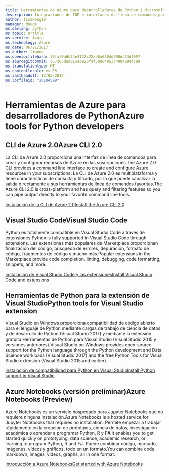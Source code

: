 ```yaml
---
title: Herramientas de Azure para desarrolladores de Python | Microsoft Docs
description: Integraciones de IDE e interfaces de línea de comandos para desarrolladores de Python que trabajan con Azure.
author: lisawong19
manager: douge
ms.devlang: python
ms.topic: article
ms.service: Azure
ms.technology: Azure
ms.date: 06/21/2017
ms.author: liwong
ms.openlocfilehash: 35faf0a6b74e4122c22ae0a6304d990dd13df057
ms.sourcegitcommit: c57305dad01cad925faf50a64953c408429d4ca9
ms.translationtype: HT
ms.contentlocale: es-ES
ms.lasthandoff: 12/05/2017
ms.locfileid: "26184599"
---
```

# <a name="azure-tools-for-python-developers"></a><span data-ttu-id="43228-103">Herramientas de Azure para desarrolladores de Python</span><span class="sxs-lookup"><span data-stu-id="43228-103">Azure tools for Python developers</span></span>

## <a name="azure-cli-20"></a><span data-ttu-id="43228-104">CLI de Azure 2.0</span><span class="sxs-lookup"><span data-stu-id="43228-104">Azure CLI 2.0</span></span>

<span data-ttu-id="43228-105">La CLI de Azure 2.0 proporciona una interfaz de línea de comandos para crear y configurar recursos de Azure en las suscripciones.</span><span class="sxs-lookup"><span data-stu-id="43228-105">The Azure 2.0 CLI provides a command line interface to create and configure Azure resources in your subscriptions.</span></span> <span data-ttu-id="43228-106">La CLI de Azure 2.0 es multiplataforma y tiene características de consulta y filtrado, por lo que puede canalizar la salida directamente a sus herramientas de línea de comandos favoritas.</span><span class="sxs-lookup"><span data-stu-id="43228-106">The Azure CLI 2.0 is cross-platform and has query and filtering features so you can pipe output directly to your favorite command line tools.</span></span> 

[<span data-ttu-id="43228-107">Instalación de la CLI de Azure 2.0</span><span class="sxs-lookup"><span data-stu-id="43228-107">Install the Azure CLI 2.0</span></span>](https://docs.microsoft.com/cli/azure/install-azure-cli)

## <a name="visual-studio-code"></a><span data-ttu-id="43228-108">Visual Studio Code</span><span class="sxs-lookup"><span data-stu-id="43228-108">Visual Studio Code</span></span>
<span data-ttu-id="43228-109">Python es totalmente compatible en Visual Studio Code a través de extensiones.</span><span class="sxs-lookup"><span data-stu-id="43228-109">Python is fully supported in Visual Studio Code through extensions.</span></span> <span data-ttu-id="43228-110">Las extensiones más populares de Marketplace proporcionan finalización del código, búsqueda de errores, depuración, formato de código, fragmentos de código y mucho más.</span><span class="sxs-lookup"><span data-stu-id="43228-110">Popular extensions in the Marketplace provide code completion, linting, debugging, code formatting, snippets, and more.</span></span>

[<span data-ttu-id="43228-111">Instalación de Visual Studio Code y las extensiones</span><span class="sxs-lookup"><span data-stu-id="43228-111">Install Visual Studio Code and extensions</span></span>](https://code.visualstudio.com/docs/languages/python)

## <a name="python-tools-for-visual-studio-extension"></a><span data-ttu-id="43228-112">Herramientas de Python para la extensión de Visual Studio</span><span class="sxs-lookup"><span data-stu-id="43228-112">Python tools for Visual Studio extension</span></span>
<span data-ttu-id="43228-113">Visual Studio en Windows proporciona compatibilidad de código abierto para el lenguaje de Python mediante cargas de trabajo de ciencia de datos y de desarrollo de Python (Visual Studio 2017) y mediante la extensión gratuita Herramientas de Python para Visual Studio (Visual Studio 2015 y versiones anteriores).</span><span class="sxs-lookup"><span data-stu-id="43228-113">Visual Studio on Windows provides open-source support for the Python language through the Python development and Data Science workloads (Visual Studio 2017) and the free Python Tools for Visual Studio extension (Visual Studio 2015 and earlier).</span></span> 

[<span data-ttu-id="43228-114">Instalación de compatibilidad para Python en Visual Studio</span><span class="sxs-lookup"><span data-stu-id="43228-114">Install Python support in Visual Studio</span></span>](https://docs.microsoft.com/visualstudio/python/installation)

## <a name="azure-notebooks-preview"></a><span data-ttu-id="43228-115">Azure Notebooks (versión preliminar)</span><span class="sxs-lookup"><span data-stu-id="43228-115">Azure Notebooks (Preview)</span></span>
<span data-ttu-id="43228-116">Azure Notebooks es un servicio hospedado para Jupyter Notebooks que no requiere ninguna instalación.</span><span class="sxs-lookup"><span data-stu-id="43228-116">Azure Notebooks is a hosted service for Jupyter Notebooks that requires no installation.</span></span> <span data-ttu-id="43228-117">Permite empezar a trabajar rápidamente en la creación de prototipos, ciencia de datos, investigación académica o aprender a programar Python, R y F#.</span><span class="sxs-lookup"><span data-stu-id="43228-117">It enables you to get started quickly on prototyping, data science, academic research, or learning to program Python, R and F#.</span></span> <span data-ttu-id="43228-118">Puede combinar código, marcado, imágenes, vídeos y gráficos, todo en un formato.</span><span class="sxs-lookup"><span data-stu-id="43228-118">You can combine code, markdown, images, videos, graphs, all in one format.</span></span>

[<span data-ttu-id="43228-119">Introducción a Azure Notebooks</span><span class="sxs-lookup"><span data-stu-id="43228-119">Get started with Azure Notebooks</span></span>](https://notebooks.azure.com/)
